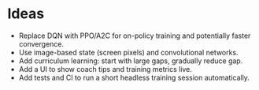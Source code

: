 # Ideas

- Replace DQN with PPO/A2C for on-policy training and potentially faster convergence.
- Use image-based state (screen pixels) and convolutional networks.
- Add curriculum learning: start with large gaps, gradually reduce gap.
- Add a UI to show coach tips and training metrics live.
- Add tests and CI to run a short headless training session automatically.
